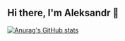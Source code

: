 ## Hi there, I'm Aleksandr 👋
[![Anurag's GitHub stats](https://github-readme-stats.vercel.app/api?username=dmb2006&show_icons=true&theme=dracula)](https://github.com/anuraghazra/github-readme-stats)

<!--
**dmb2006/dmb2006** is a ✨ _special_ ✨ repository because its `README.md` (this file) appears on your GitHub profile.

Here are some ideas to get you started:

- 🔭 I’m currently working on ...
- 🌱 I’m currently learning ...
- 👯 I’m looking to collaborate on ...
- 🤔 I’m looking for help with ...
- 💬 Ask me about ...
- 📫 How to reach me: ...
- 😄 Pronouns: ...
- ⚡ Fun fact: ...
-->
